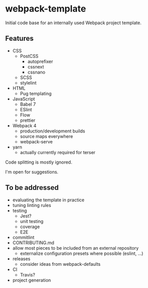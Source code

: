 # webpack-template

Initial code base for an internally used Webpack project template.

## Features
 
- CSS
  - PostCSS
    - autoprefixer
    - cssnext
    - cssnano
  - SCSS
  - stylelint
- HTML
  - Pug templating
- JavaScript
  - Babel 7
  - ESlint
  - Flow
  - prettier
- Webpack 4
  - production/development builds
  - source maps everywhere
  - webpack-serve
- yarn
  - actually currently required for terser

Code splitting is mostly ignored.

I'm open for suggestions.

## To be addressed

- evaluating the template in practice
- tuning linting rules
- testing
  - Jest?
  - unit testing
  - coverage
  - E2E
- commitlint
- CONTRIBUTING.md
- allow most pieces to be included from an external repository 
  - externalize configuration presets where possible (eslint, ...)
- releases
  - consider ideas from webpack-defaults
- CI
  - Travis?
- project generation
